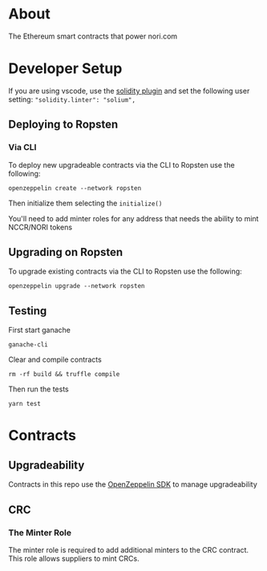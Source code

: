 # About

The Ethereum smart contracts that power nori.com

# Developer Setup

If you are using vscode, use the [solidity plugin](https://marketplace.visualstudio.com/items?itemName=JuanBlanco.solidity) and set the following user setting: `"solidity.linter": "solium",`

## Deploying to Ropsten

### Via CLI

To deploy new upgradeable contracts via the CLI to Ropsten use the following:

```
openzeppelin create --network ropsten
```

Then initialize them selecting the `initialize()`

You'll need to add minter roles for any address that needs the ability to mint NCCR/NORI tokens

## Upgrading on Ropsten

To upgrade existing contracts via the CLI to Ropsten use the following:

```
openzeppelin upgrade --network ropsten
```

## Testing

First start ganache

```
ganache-cli
```

Clear and compile contracts

```
rm -rf build && truffle compile
```

Then run the tests

```
yarn test
```

# Contracts

## Upgradeability

Contracts in this repo use the [OpenZeppelin SDK](https://github.com/OpenZeppelin/openzeppelin-sdk/tree/master/packages/docs#readme) to manage upgradeability

## CRC

### The Minter Role

The minter role is required to add additional minters to the CRC contract. This role allows suppliers to mint CRCs.
